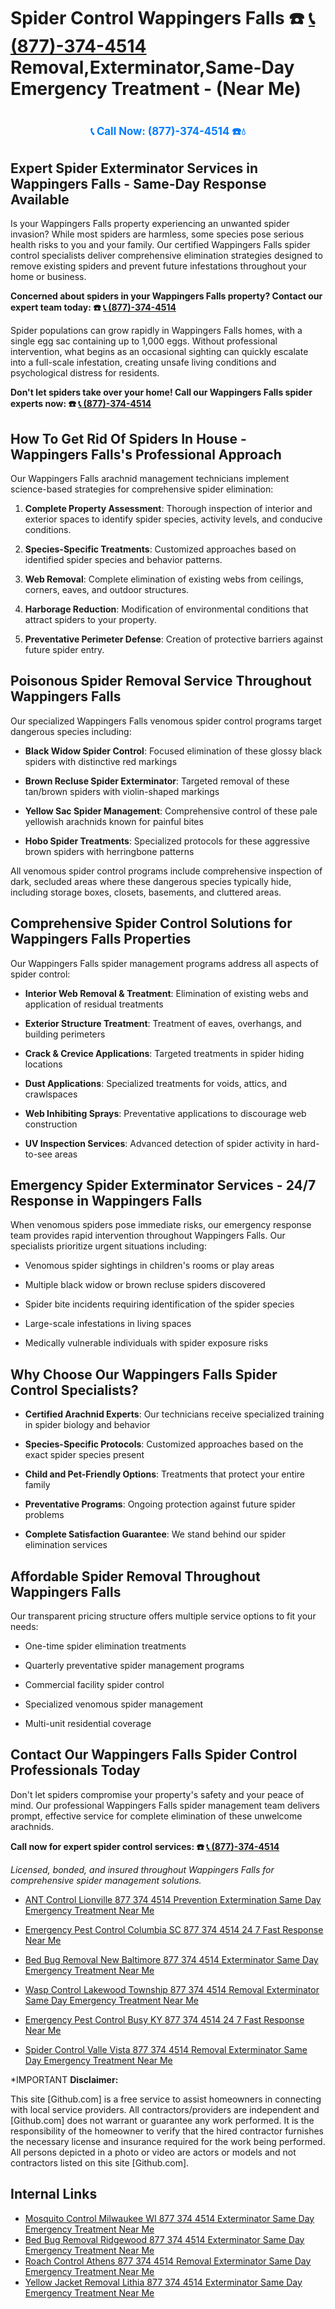 # Spider Control Wappingers Falls ☎️ [📞 (877)-374-4514](https://pest-control-4514.netlify.app) Removal,Exterminator,Same-Day Emergency Treatment - (Near Me)
# 

<p align="center" style="font-size: 1.2em; font-weight: bold; margin: 20px 0;">
  <a href="https://pest-control-4514.netlify.app" target="_blank" style="color: #007BFF; text-decoration: none;">📞 Call Now: (877)-374-4514 ☎️💧</a>
</p>

## Expert Spider Exterminator Services in Wappingers Falls - Same-Day Response Available

Is your Wappingers Falls property experiencing an unwanted spider invasion? While most spiders are harmless, some species pose serious health risks to you and your family. Our certified Wappingers Falls spider control specialists deliver comprehensive elimination strategies designed to remove existing spiders and prevent future infestations throughout your home or business.

**Concerned about spiders in your Wappingers Falls property? Contact our expert team today: ☎️ [📞 (877)-374-4514](https://pest-control-4514.netlify.app)**

Spider populations can grow rapidly in Wappingers Falls homes, with a single egg sac containing up to 1,000 eggs. Without professional intervention, what begins as an occasional sighting can quickly escalate into a full-scale infestation, creating unsafe living conditions and psychological distress for residents.

**Don't let spiders take over your home! Call our Wappingers Falls spider experts now: ☎️ [📞 (877)-374-4514](https://pest-control-4514.netlify.app)**

## How To Get Rid Of Spiders In House - Wappingers Falls's Professional Approach

Our Wappingers Falls arachnid management technicians implement science-based strategies for comprehensive spider elimination:

1. **Complete Property Assessment**: Thorough inspection of interior and exterior spaces to identify spider species, activity levels, and conducive conditions.

2. **Species-Specific Treatments**: Customized approaches based on identified spider species and behavior patterns.

3. **Web Removal**: Complete elimination of existing webs from ceilings, corners, eaves, and outdoor structures.

4. **Harborage Reduction**: Modification of environmental conditions that attract spiders to your property.

5. **Preventative Perimeter Defense**: Creation of protective barriers against future spider entry.

## Poisonous Spider Removal Service Throughout Wappingers Falls

Our specialized Wappingers Falls venomous spider control programs target dangerous species including:

- **Black Widow Spider Control**: Focused elimination of these glossy black spiders with distinctive red markings

- **Brown Recluse Spider Exterminator**: Targeted removal of these tan/brown spiders with violin-shaped markings

- **Yellow Sac Spider Management**: Comprehensive control of these pale yellowish arachnids known for painful bites

- **Hobo Spider Treatments**: Specialized protocols for these aggressive brown spiders with herringbone patterns

All venomous spider control programs include comprehensive inspection of dark, secluded areas where these dangerous species typically hide, including storage boxes, closets, basements, and cluttered areas.

## Comprehensive Spider Control Solutions for Wappingers Falls Properties

Our Wappingers Falls spider management programs address all aspects of spider control:

- **Interior Web Removal & Treatment**: Elimination of existing webs and application of residual treatments

- **Exterior Structure Treatment**: Treatment of eaves, overhangs, and building perimeters

- **Crack & Crevice Applications**: Targeted treatments in spider hiding locations

- **Dust Applications**: Specialized treatments for voids, attics, and crawlspaces

- **Web Inhibiting Sprays**: Preventative applications to discourage web construction

- **UV Inspection Services**: Advanced detection of spider activity in hard-to-see areas

## Emergency Spider Exterminator Services - 24/7 Response in Wappingers Falls

When venomous spiders pose immediate risks, our emergency response team provides rapid intervention throughout Wappingers Falls. Our specialists prioritize urgent situations including:

- Venomous spider sightings in children's rooms or play areas

- Multiple black widow or brown recluse spiders discovered

- Spider bite incidents requiring identification of the spider species

- Large-scale infestations in living spaces

- Medically vulnerable individuals with spider exposure risks

## Why Choose Our Wappingers Falls Spider Control Specialists?

- **Certified Arachnid Experts**: Our technicians receive specialized training in spider biology and behavior

- **Species-Specific Protocols**: Customized approaches based on the exact spider species present

- **Child and Pet-Friendly Options**: Treatments that protect your entire family

- **Preventative Programs**: Ongoing protection against future spider problems

- **Complete Satisfaction Guarantee**: We stand behind our spider elimination services

## Affordable Spider Removal Throughout Wappingers Falls

Our transparent pricing structure offers multiple service options to fit your needs:

- One-time spider elimination treatments

- Quarterly preventative spider management programs

- Commercial facility spider control

- Specialized venomous spider management

- Multi-unit residential coverage

## Contact Our Wappingers Falls Spider Control Professionals Today

Don't let spiders compromise your property's safety and your peace of mind. Our professional Wappingers Falls spider management team delivers prompt, effective service for complete elimination of these unwelcome arachnids.

**Call now for expert spider control services: ☎️ [📞 (877)-374-4514](https://pest-control-4514.netlify.app)**

*Licensed, bonded, and insured throughout Wappingers Falls for comprehensive spider management solutions.*


- [ANT Control Lionville 877 374 4514 Prevention Extermination Same Day Emergency Treatment Near Me](https://github.com/allyoucaneatsushiin/pest-control/blob/main/ANT-Control-Lionville-877-374-4514-Prevention-Extermination-Same-Day-Emergency-Treatment-Near-Me.md)
- [Emergency Pest Control Columbia SC 877 374 4514 24 7 Fast Response Near Me](https://github.com/allyoucaneatsushiin/pest-control/blob/main/Emergency-Pest-Control-Columbia-SC-877-374-4514-24-7-Fast-Response-Near-Me.md)
- [Bed Bug Removal New Baltimore 877 374 4514 Exterminator Same Day Emergency Treatment Near Me](https://github.com/allyoucaneatsushiin/pest-control/blob/main/Bed-Bug-Removal-New-Baltimore-877-374-4514-Exterminator-Same-Day-Emergency-Treatment-Near-Me.md)


- [Wasp Control Lakewood Township 877 374 4514 Removal Exterminator Same Day Emergency Treatment Near Me](https://github.com/allyoucaneatsushiin/pest-control/blob/main/Wasp-Control-Lakewood-Township-877-374-4514-Removal-Exterminator-Same-Day-Emergency-Treatment-Near-Me.md)
- [Emergency Pest Control Busy KY 877 374 4514 24 7 Fast Response Near Me](https://github.com/allyoucaneatsushiin/pest-control/blob/main/Emergency-Pest-Control-Busy-KY-877-374-4514-24-7-Fast-Response-Near-Me.md)
- [Spider Control Valle Vista 877 374 4514 Removal Exterminator Same Day Emergency Treatment Near Me](https://github.com/allyoucaneatsushiin/pest-control/blob/main/Spider-Control-Valle-Vista-877-374-4514-Removal-Exterminator-Same-Day-Emergency-Treatment-Near-Me.md)


*IMPORTANT **Disclaimer:**  

This site [Github.com] is a free service to assist homeowners in connecting with local service providers. All contractors/providers are independent and [Github.com] does not warrant or guarantee any work performed. It is the responsibility of the homeowner to verify that the hired contractor furnishes the necessary license and insurance required for the work being performed. All persons depicted in a photo or video are actors or models and not contractors listed on this site [Github.com].


## Internal Links
- [Mosquito Control Milwaukee WI 877 374 4514 Exterminator Same Day Emergency Treatment Near Me](https://github.com/allyoucaneatsushiin/pest-control/blob/main/Mosquito-Control-Milwaukee-WI-877-374-4514-Exterminator-Same-Day-Emergency-Treatment-Near-Me.md)
- [Bed Bug Removal Ridgewood 877 374 4514 Exterminator Same Day Emergency Treatment Near Me](https://github.com/allyoucaneatsushiin/pest-control/blob/main/Bed-Bug-Removal-Ridgewood-877-374-4514-Exterminator-Same-Day-Emergency-Treatment-Near-Me.md)
- [Roach Control Athens 877 374 4514 Removal Exterminator Same Day Emergency Treatment Near Me](https://github.com/allyoucaneatsushiin/pest-control/blob/main/Roach-Control-Athens-877-374-4514-Removal-Exterminator-Same-Day-Emergency-Treatment-Near-Me.md)
- [Yellow Jacket Removal Lithia 877 374 4514 Exterminator Same Day Emergency Treatment Near Me](https://github.com/allyoucaneatsushiin/pest-control/blob/main/Yellow-Jacket-Removal-Lithia-877-374-4514-Exterminator-Same-Day-Emergency-Treatment-Near-Me.md)

